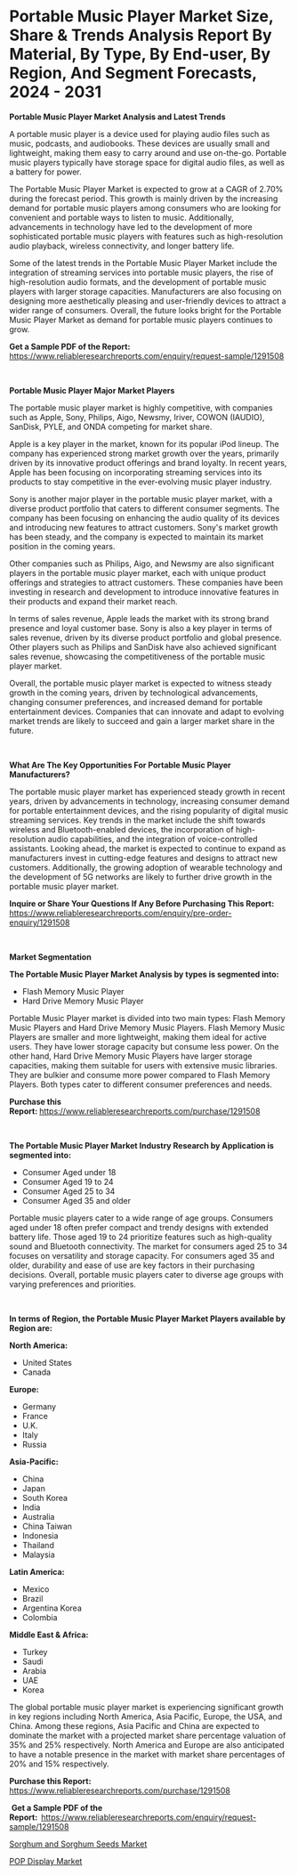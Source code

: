 <p><h1>Portable Music Player Market Size, Share & Trends Analysis Report By Material, By Type, By End-user, By Region, And Segment Forecasts, 2024 - 2031</h1></p><p><strong>Portable Music Player Market Analysis and Latest Trends</strong></p>
<p><p>A portable music player is a device used for playing audio files such as music, podcasts, and audiobooks. These devices are usually small and lightweight, making them easy to carry around and use on-the-go. Portable music players typically have storage space for digital audio files, as well as a battery for power.</p><p>The Portable Music Player Market is expected to grow at a CAGR of 2.70% during the forecast period. This growth is mainly driven by the increasing demand for portable music players among consumers who are looking for convenient and portable ways to listen to music. Additionally, advancements in technology have led to the development of more sophisticated portable music players with features such as high-resolution audio playback, wireless connectivity, and longer battery life.</p><p>Some of the latest trends in the Portable Music Player Market include the integration of streaming services into portable music players, the rise of high-resolution audio formats, and the development of portable music players with larger storage capacities. Manufacturers are also focusing on designing more aesthetically pleasing and user-friendly devices to attract a wider range of consumers. Overall, the future looks bright for the Portable Music Player Market as demand for portable music players continues to grow.</p></p>
<p><strong>Get a Sample PDF of the Report:&nbsp;</strong> <a href="https://www.reliableresearchreports.com/enquiry/request-sample/1291508">https://www.reliableresearchreports.com/enquiry/request-sample/1291508</a></p>
<p>&nbsp;</p>
<p><strong>Portable Music Player Major Market Players</strong></p>
<p><p>The portable music player market is highly competitive, with companies such as Apple, Sony, Philips, Aigo, Newsmy, Iriver, COWON (IAUDIO), SanDisk, PYLE, and ONDA competing for market share. </p><p>Apple is a key player in the market, known for its popular iPod lineup. The company has experienced strong market growth over the years, primarily driven by its innovative product offerings and brand loyalty. In recent years, Apple has been focusing on incorporating streaming services into its products to stay competitive in the ever-evolving music player industry.</p><p>Sony is another major player in the portable music player market, with a diverse product portfolio that caters to different consumer segments. The company has been focusing on enhancing the audio quality of its devices and introducing new features to attract customers. Sony's market growth has been steady, and the company is expected to maintain its market position in the coming years.</p><p>Other companies such as Philips, Aigo, and Newsmy are also significant players in the portable music player market, each with unique product offerings and strategies to attract customers. These companies have been investing in research and development to introduce innovative features in their products and expand their market reach.</p><p>In terms of sales revenue, Apple leads the market with its strong brand presence and loyal customer base. Sony is also a key player in terms of sales revenue, driven by its diverse product portfolio and global presence. Other players such as Philips and SanDisk have also achieved significant sales revenue, showcasing the competitiveness of the portable music player market. </p><p>Overall, the portable music player market is expected to witness steady growth in the coming years, driven by technological advancements, changing consumer preferences, and increased demand for portable entertainment devices. Companies that can innovate and adapt to evolving market trends are likely to succeed and gain a larger market share in the future.</p></p>
<p>&nbsp;</p>
<p><strong>What Are The Key Opportunities For Portable Music Player Manufacturers?</strong></p>
<p><p>The portable music player market has experienced steady growth in recent years, driven by advancements in technology, increasing consumer demand for portable entertainment devices, and the rising popularity of digital music streaming services. Key trends in the market include the shift towards wireless and Bluetooth-enabled devices, the incorporation of high-resolution audio capabilities, and the integration of voice-controlled assistants. Looking ahead, the market is expected to continue to expand as manufacturers invest in cutting-edge features and designs to attract new customers. Additionally, the growing adoption of wearable technology and the development of 5G networks are likely to further drive growth in the portable music player market.</p></p>
<p><strong>Inquire or Share Your Questions If Any Before Purchasing This Report:</strong> <a href="https://www.reliableresearchreports.com/enquiry/pre-order-enquiry/1291508">https://www.reliableresearchreports.com/enquiry/pre-order-enquiry/1291508</a></p>
<p>&nbsp;</p>
<p><strong>Market Segmentation</strong></p>
<p><strong>The Portable Music Player Market Analysis by types is segmented into:</strong></p>
<p><ul><li>Flash Memory Music Player</li><li>Hard Drive Memory Music Player</li></ul></p>
<p><p>Portable Music Player market is divided into two main types: Flash Memory Music Players and Hard Drive Memory Music Players. Flash Memory Music Players are smaller and more lightweight, making them ideal for active users. They have lower storage capacity but consume less power. On the other hand, Hard Drive Memory Music Players have larger storage capacities, making them suitable for users with extensive music libraries. They are bulkier and consume more power compared to Flash Memory Players. Both types cater to different consumer preferences and needs.</p></p>
<p><strong>Purchase this Report:&nbsp;</strong><a href="https://www.reliableresearchreports.com/purchase/1291508">https://www.reliableresearchreports.com/purchase/1291508</a></p>
<p>&nbsp;</p>
<p><strong>The Portable Music Player Market Industry Research by Application is segmented into:</strong></p>
<p><ul><li>Consumer Aged under 18</li><li>Consumer Aged 19 to 24</li><li>Consumer Aged 25 to 34</li><li>Consumer Aged 35 and older</li></ul></p>
<p><p>Portable music players cater to a wide range of age groups. Consumers aged under 18 often prefer compact and trendy designs with extended battery life. Those aged 19 to 24 prioritize features such as high-quality sound and Bluetooth connectivity. The market for consumers aged 25 to 34 focuses on versatility and storage capacity. For consumers aged 35 and older, durability and ease of use are key factors in their purchasing decisions. Overall, portable music players cater to diverse age groups with varying preferences and priorities.</p></p>
<p>&nbsp;</p>
<p><strong>In terms of Region, the Portable Music Player Market Players available by Region are:</strong></p>
<p>
    <p> <strong> North America: </strong>
        <ul>
            <li>United States</li>
            <li>Canada</li>
        </ul>
        </p> 
    <p> <strong> Europe: </strong>
        <ul>
            <li>Germany</li>
            <li>France</li>
            <li>U.K.</li>
            <li>Italy</li>
            <li>Russia</li>
        </ul>
        </p> 
    <p> <strong> Asia-Pacific: </strong>
        <ul>
            <li>China</li>
            <li>Japan</li>
            <li>South Korea</li>
            <li>India</li>
            <li>Australia</li>
            <li>China Taiwan</li>
            <li>Indonesia</li>
            <li>Thailand</li>
            <li>Malaysia</li>
        </ul>
        </p> 
    <p> <strong> Latin America: </strong>
        <ul>
            <li>Mexico</li>
            <li>Brazil</li>
            <li>Argentina Korea</li>
            <li>Colombia</li>
        </ul>
        </p> 
    <p> <strong> Middle East & Africa: </strong>
        <ul>
            <li>Turkey</li>
            <li>Saudi</li>
            <li>Arabia</li>
            <li>UAE</li>
            <li>Korea</li>
        </ul>
    </p>
    </p>
<p><p>The global portable music player market is experiencing significant growth in key regions including North America, Asia Pacific, Europe, the USA, and China. Among these regions, Asia Pacific and China are expected to dominate the market with a projected market share percentage valuation of 35% and 25% respectively. North America and Europe are also anticipated to have a notable presence in the market with market share percentages of 20% and 15% respectively.</p></p>
<p><strong>Purchase this Report: </strong><a href="https://www.reliableresearchreports.com/purchase/1291508">https://www.reliableresearchreports.com/purchase/1291508</a></p>
<p>&nbsp;<strong>Get a Sample PDF of the Report:&nbsp;&nbsp;</strong><a href="https://www.reliableresearchreports.com/enquiry/request-sample/1291508">https://www.reliableresearchreports.com/enquiry/request-sample/1291508</a></p>
<p><strong></strong></p>
<p><p><a href="https://noble-drawer-34c.notion.site/Sorghum-and-Sorghum-Seeds-Market-Analysis-and-Market-Size-Global-Industry-Overview-Market-Segmenta-7a5ebacb67d14f58a984fb5d23008dd1">Sorghum and Sorghum Seeds Market</a></p><p><a href="https://github.com/nancykennedykellievqfqt2/Market-Research-Report-List-1/blob/main/pop-display-market.md">POP Display Market</a></p></p>